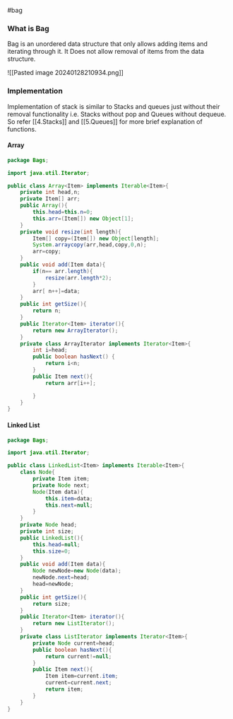 #bag
### What is Bag

Bag is an unordered data structure that only allows adding items and iterating through it. It Does not allow removal of items from the data structure.

![[Pasted image 20240128210934.png]]

### Implementation

Implementation of stack is similar to Stacks and queues just without their removal functionality i.e. Stacks without pop and Queues without dequeue. So refer [[4.Stacks]] and [[5.Queues]] for more brief explanation of functions.

#### Array
```java
package Bags;

import java.util.Iterator;

public class Array<Item> implements Iterable<Item>{
    private int head,n;
    private Item[] arr;
    public Array(){
        this.head=this.n=0;
        this.arr=(Item[]) new Object[1];
    }
    private void resize(int length){
        Item[] copy=(Item[]) new Object[length];
        System.arraycopy(arr,head,copy,0,n);
        arr=copy;
    }
    public void add(Item data){
        if(n== arr.length){
            resize(arr.length*2);
        }
        arr[ n++]=data;
    }
    public int getSize(){
        return n;
    }
    public Iterator<Item> iterator(){
        return new ArrayIterator();
    }
    private class ArrayIterator implements Iterator<Item>{
        int i=head;
        public boolean hasNext() {
            return i<n;
        }
        public Item next(){
            return arr[i++];

        }
    }
}
```

#### Linked List
```java
package Bags;

import java.util.Iterator;

public class LinkedList<Item> implements Iterable<Item>{
    class Node{
        private Item item;
        private Node next;
        Node(Item data){
            this.item=data;
            this.next=null;
        }
    }
    private Node head;
    private int size;
    public LinkedList(){
        this.head=null;
        this.size=0;
    }
    public void add(Item data){
        Node newNode=new Node(data);
        newNode.next=head;
        head=newNode;
    }
    public int getSize(){
        return size;
    }
    public Iterator<Item> iterator(){
        return new ListIterator();
    }
    private class ListIterator implements Iterator<Item>{
        private Node current=head;
        public boolean hasNext(){
            return current!=null;
        }
        public Item next(){
            Item item=current.item;
            current=current.next;
            return item;
        }
    }
}
```

